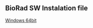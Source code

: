 ## BioRad SW Instalation file
[Windows 64bit](https://astra.nti.tul.cz/~jakub.riha/BioRad_1.0_x86_64.exe)

